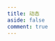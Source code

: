 ```yaml
---
title: 动态
aside: false
comment: true
---
```


<script setup>
import Talk from '@/components/plugin/Qexo/Talk.vue'
</script>

<Talk />
